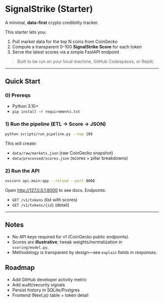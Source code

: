 # SignalStrike (Starter)

A minimal, **data-first** crypto credibility tracker.

This starter lets you:
1) Pull market data for the top N coins from CoinGecko
2) Compute a transparent 0–100 **SignalStrike Score** for each token
3) Serve the latest scores via a simple FastAPI endpoint

> Built to be run on your local machine, GitHub Codespaces, or Replit.

---

## Quick Start

### 0) Prereqs
- Python 3.10+
- `pip install -r requirements.txt`

### 1) Run the pipeline (ETL -> Score -> JSON)
```bash
python scripts/run_pipeline.py --top 100
```

This will create:
- `data/raw/markets.json` (raw CoinGecko snapshot)
- `data/processed/scores.json` (scores + pillar breakdowns)

### 2) Run the API
```bash
uvicorn api.main:app --reload --port 8000
```
Open http://127.0.0.1:8000 to see docs. Endpoints:
- `GET /v1/tokens` (list with scores)
- `GET /v1/tokens/{id}` (detail)

---

## Notes
- No API keys required for v1 (CoinGecko public endpoints).
- Scores are **illustrative**; tweak weights/normalization in `scoring/model.py`.
- Methodology is transparent by design—see `explain` fields in responses.

## Roadmap
- Add GitHub developer activity metric
- Add audit/security signals
- Persist history in SQLite/Postgres
- Frontend (Next.js) table + token detail

